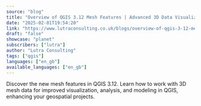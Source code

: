 ```yaml
---
source: "blog"
title: "Overview of QGIS 3.12 Mesh Features | Advanced 3D Data Visualization"
date: "2025-02-01T19:54:20"
link: "https://www.lutraconsulting.co.uk/blogs/overview-of-qgis-3-12-mesh-features?utm_source=qgis"
draft: "false"
showcase: "planet"
subscribers: ["lutra"]
author: "Lutra Consulting"
tags: ["qgis"]
languages: ["en_gb"]
available_languages: ["en_gb"]
---
```


Discover the new mesh features in QGIS 3.12. Learn how to work with 3D mesh data for improved visualization, analysis, and modeling in QGIS, enhancing your geospatial projects.

